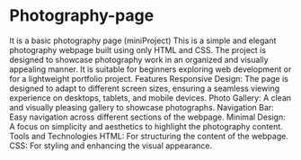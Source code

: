 # Photography-page
It is a basic photography page (miniProject)
This is a simple and elegant photography webpage built using only HTML and CSS. The project is designed to showcase photography work in an organized and visually appealing manner. It is suitable for beginners exploring web development or for a lightweight portfolio project.
Features
Responsive Design: The page is designed to adapt to different screen sizes, ensuring a seamless viewing experience on desktops, tablets, and mobile devices.
Photo Gallery: A clean and visually pleasing gallery to showcase photographs.
Navigation Bar: Easy navigation across different sections of the webpage.
Minimal Design: A focus on simplicity and aesthetics to highlight the photography content.
Tools and Technologies
HTML: For structuring the content of the webpage.
CSS: For styling and enhancing the visual appearance.
